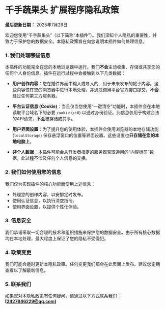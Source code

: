 # 千手蔬果头 扩展程序隐私政策

**最后更新日期：** 2025年7月28日

欢迎您使用“千手蔬果头”（以下简称“本插件”）。我们深知个人隐私的重要性，并致力于保护您的数据安全。本隐私政策旨在向您说明本插件如何处理信息。

### 1. 我们处理哪些信息

本插件的功能完全在您的本地浏览器中运行，我们**不会**主动收集、存储或共享您的任何个人身份信息。插件在运行过程中会接触到以下几类数据：

* **用户创作内容**：您在插件界面中输入或导入的、用于未来发布的帖子内容。这些内容仅在您的浏览器中进行本地处理，并通过调用平台官方接口提交，**不会**经过任何第三方服务器。

* **平台认证信息 (Cookie)**：当且仅当您使用“一键清空”功能时，本插件会在本地读取平台域名下的必要 `cookie` (`ct0`) 以通过身份验证。此信息仅用于构建合法的API请求，**不会**被存储或共享。

* **用户界面设置**：为了提升您的使用体验，本插件会使用浏览器的本地存储功能 (`localStorage`) 保存悬浮窗口的位置等界面设置。这些设置也**只存储在您的本地电脑上**。

* **非个人数据**：本插件可能会从开发者指定的服务器获取通用的“内容标签”数据，此过程不涉及任何个人信息的交换。

### 2. 我们如何使用您的信息

我们仅为实现插件的核心功能而使用上述信息：
* 处理您的创作内容，以安排定时发布。
* 使用认证信息，以执行清空指令。
* 使用界面设置，以提供个性化体验。

### 3. 信息安全
我们承诺采取一切合理的技术和组织措施来保护您的数据安全。由于所有核心数据均在本地处理，最大程度上保证了您的隐私不受侵犯。

### 4. 政策变更
我们可能会适时更新本隐私政策。任何变更我们都会在此页面上发布。建议您定期查看以了解最新信息。

### 5. 联系我们
如果您对本隐私政策有任何疑问，请通过以下方式联系我们：
**[2427846229@qq.com]**
